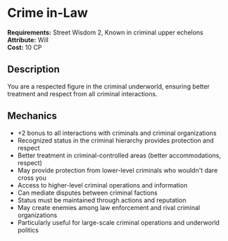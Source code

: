# Crime in-Law

**Requirements:** Street Wisdom 2, Known in criminal upper echelons  
**Attribute:** Will  
**Cost:** 10 CP  

## Description
You are a respected figure in the criminal underworld, ensuring better treatment and respect from all criminal interactions.

## Mechanics
- +2 bonus to all interactions with criminals and criminal organizations
- Recognized status in the criminal hierarchy provides protection and respect
- Better treatment in criminal-controlled areas (better accommodations, respect)
- May provide protection from lower-level criminals who wouldn't dare cross you
- Access to higher-level criminal operations and information
- Can mediate disputes between criminal factions
- Status must be maintained through actions and reputation
- May create enemies among law enforcement and rival criminal organizations
- Particularly useful for large-scale criminal operations and underworld politics